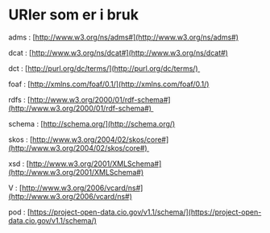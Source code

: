 # URIer som er i bruk

adms
: [http://www.w3.org/ns/adms#](http://www.w3.org/ns/adms#)

dcat
: [http://www.w3.org/ns/dcat#](http://www.w3.org/ns/dcat#)

dct
: [http://purl.org/dc/terms/](http://purl.org/dc/terms/) 

foaf
: [http://xmlns.com/foaf/0.1/](http://xmlns.com/foaf/0.1/)

rdfs
: [http://www.w3.org/2000/01/rdf-schema#](http://www.w3.org/2000/01/rdf-schema#) 

schema
: [http://schema.org/](http://schema.org/)

skos
: [http://www.w3.org/2004/02/skos/core#](http://www.w3.org/2004/02/skos/core#) 

xsd
: [http://www.w3.org/2001/XMLSchema#](http://www.w3.org/2001/XMLSchema#)

V
: [http://www.w3.org/2006/vcard/ns#](http://www.w3.org/2006/vcard/ns#)

pod
: [https://project-open-data.cio.gov/v1.1/schema/](https://project-open-data.cio.gov/v1.1/schema/)
